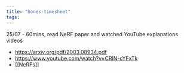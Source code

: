 ```yaml
---
title: "hones-timesheet"
tags: 
---
```


25/07 - 60mins, read NeRF paper and watched YouTube explanations videos
- https://arxiv.org/pdf/2003.08934.pdf
- https://www.youtube.com/watch?v=CRlN-cYFxTk
- [[NeRFs]]

